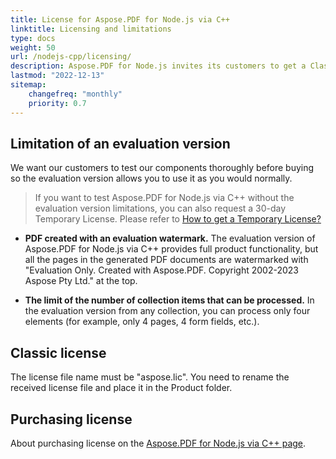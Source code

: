 ```yaml
---
title: License for Aspose.PDF for Node.js via C++
linktitle: Licensing and limitations
type: docs
weight: 50
url: /nodejs-cpp/licensing/
description: Aspose.PDF for Node.js invites its customers to get a Classic license.
lastmod: "2022-12-13"
sitemap:
    changefreq: "monthly"
    priority: 0.7
---
```


## Limitation of an evaluation version

We want our customers to test our components thoroughly before buying so the evaluation version allows you to use it as you would normally.

>If you want to test Aspose.PDF for Node.js via C++ without the evaluation version limitations, you can also request a 30-day Temporary License. Please refer to [How to get a Temporary License?](https://purchase.aspose.com/temporary-license/)

- **PDF created with an evaluation watermark.**
The evaluation version of Aspose.PDF for Node.js via C++ provides full product functionality, but all the pages in the generated PDF documents are watermarked with "Evaluation Only. Created with Aspose.PDF. Copyright 2002-2023 Aspose Pty Ltd." at the top.

- **The limit of the number of collection items that can be processed.**
In the evaluation version from any collection, you can process only four elements (for example, only 4 pages, 4 form fields, etc.).


## Classic license

The license file name must be "aspose.lic". You need to rename the received license file and place it in the Product folder.

## Purchasing license

About purchasing license on the [Aspose.PDF for Node.js via C++ page](https://products.aspose.com/pdf/nodejs-cpp/).